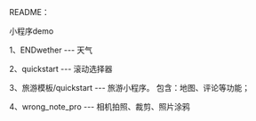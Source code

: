 README：

小程序demo

1、ENDwether  --- 天气

2、quickstart --- 滚动选择器

3、旅游模板/quickstart --- 旅游小程序。
	包含：地图、评论等功能；
	
4、wrong_note_pro --- 相机拍照、裁剪、照片涂鸦

